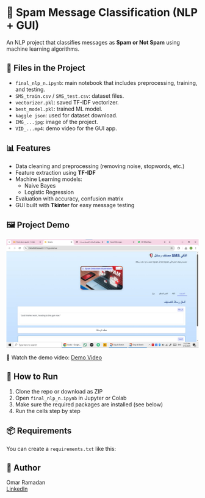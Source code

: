 # 🧠 Spam Message Classification (NLP + GUI)

An NLP project that classifies messages as **Spam or Not Spam** using machine learning algorithms.

## 📂 Files in the Project
- `final_nlp_n.ipynb`: main notebook that includes preprocessing, training, and testing.
- `SMS_train.csv` / `SMS_test.csv`: dataset files.
- `vectorizer.pkl`: saved TF-IDF vectorizer.
- `best_model.pkl`: trained ML model.
- `kaggle json`: used for dataset download.
- `IMG_...jpg`: image of the project.
- `VID_...mp4`: demo video for the GUI app.

## 📊 Features
- Data cleaning and preprocessing (removing noise, stopwords, etc.)
- Feature extraction using **TF-IDF**
- Machine Learning models:
  - Naive Bayes
  - Logistic Regression
- Evaluation with accuracy, confusion matrix
- GUI built with **Tkinter** for easy message testing

## 🖼️ Project Demo
![Demo](IMG_20250522_161117_040.jpg)

🎥 Watch the demo video:
[Demo Video](VID_20250522_161740_990.mp4)

## 🧪 How to Run
1. Clone the repo or download as ZIP
2. Open `final_nlp_n.ipynb` in Jupyter or Colab
3. Make sure the required packages are installed (see below)
4. Run the cells step by step

## 📦 Requirements
You can create a `requirements.txt` like this:







## 🙌 Author
Omar Ramadan  
[LinkedIn](https://www.linkedin.com/in/omar-your-profile)





